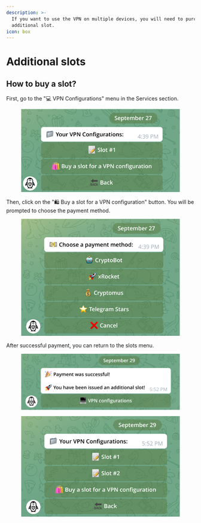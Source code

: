 ```yaml
---
description: >-
  If you want to use the VPN on multiple devices, you will need to purchase an
  additional slot.
icon: box
---
```


# Additional slots

## How to buy a slot?

First, go to the "💻 VPN Configurations" menu in the Services section.

<div align="left">

<figure><picture><source srcset="../.gitbook/assets/Screenshot From 2024-09-29 17-48-12.png" media="(prefers-color-scheme: dark)"><img src="../.gitbook/assets/Screenshot From 2024-09-29 17-48-06.png" alt="" width="554"></picture><figcaption></figcaption></figure>

</div>

Then, click on the "🛍 Buy a slot for a VPN configuration" button. You will be prompted to choose the payment method.

<div align="left">

<figure><picture><source srcset="../.gitbook/assets/Screenshot From 2024-09-29 17-49-55.png" media="(prefers-color-scheme: dark)"><img src="../.gitbook/assets/Screenshot From 2024-09-29 17-50-01.png" alt="" width="554"></picture><figcaption></figcaption></figure>

</div>

After successful payment, you can return to the slots menu.

<div align="left">

<figure><picture><source srcset="../.gitbook/assets/Screenshot From 2024-09-29 17-53-42.png" media="(prefers-color-scheme: dark)"><img src="../.gitbook/assets/Screenshot From 2024-09-29 17-53-38.png" alt="" width="563"></picture><figcaption></figcaption></figure>

</div>

<div align="left">

<figure><picture><source srcset="../.gitbook/assets/Screenshot From 2024-09-29 17-54-20.png" media="(prefers-color-scheme: dark)"><img src="../.gitbook/assets/Screenshot From 2024-09-29 17-54-24.png" alt="" width="549"></picture><figcaption></figcaption></figure>

</div>
